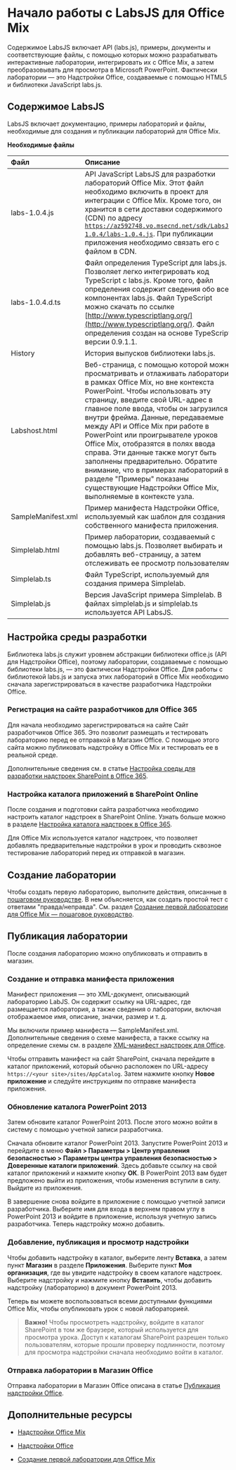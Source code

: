 
# <a name="get-started-with-labsjs-for-office-mix"></a>Начало работы с LabsJS для Office Mix



Содержимое LabsJS включает API (labs.js), примеры, документы и соответствующие файлы, с помощью которых можно разрабатывать интерактивные лаборатории, интегрировать их с Office Mix, а затем преобразовывать для просмотра в Microsoft PowerPoint. Фактически лаборатории — это Надстройки Office, создаваемые с помощью HTML5 и библиотеки JavaScript labs.js.

## <a name="labsjs-content"></a>Содержимое LabsJS

LabsJS включает документацию, примеры лабораторий и файлы, необходимые для создания и публикации лабораторий для Office Mix.


**Необходимые файлы**


|**Файл**|**Описание**|
|:-----|:-----|
|labs-1.0.4.js|API JavaScript LabsJS для разработки лабораторий Office Mix. Этот файл необходимо включить в проект для интеграции с Office Mix. Кроме того, он хранится в сети доставки содержимого (CDN) по адресу <code>https://az592748.vo.msecnd.net/sdk/LabsJS-1.0.4/labs-1.0.4.js</code>. При публикации приложения необходимо связать его с файлом в CDN.|
|labs-1.0.4.d.ts|Файл определения TypeScript для labs.js. Позволяет легко интегрировать код TypeScript с labs.js. Кроме того, файл определения содержит сведения обо всех компонентах labs.js. Файл TypeScript можно скачать по ссылке [http://www.typescriptlang.org/](http://www.typescriptlang.org/). Файл определения создан на основе TypeScript версии 0.9.1.1.|
|History|История выпусков библиотеки labs.js.|
|Labshost.html|Веб-страница, с помощью которой можно просматривать и отлаживать лабораторию в рамках Office Mix, но вне контекста PowerPoint. Чтобы использовать эту страницу, введите свой URL-адрес в главное поле ввода, чтобы он загрузился внутри фрейма. Данные, передаваемые между API и Office Mix при работе в PowerPoint или проигрывателе уроков Office Mix, отобразятся в полях ввода справа. Эти данные также могут быть заполнены предварительно. Обратите внимание, что в примерах лабораторий в разделе "Примеры" показаны существующие Надстройки Office Mix, выполняемые в контексте узла.|
|SampleManifest.xml|Пример манифеста Надстройки Office, используемый как шаблон для создания собственного манифеста приложения.|
|Simplelab.html|Пример лаборатории, создаваемый с помощью labs.js. Позволяет выбирать и добавлять веб-страницу, а затем отслеживать ее просмотр пользователями.|
|Simplelab.ts|Файл TypeScript, используемый для создания примера Simplelab.|
|Simplelab.js|Версия JavaScript примера Simplelab. В файлах simplelab.js и simplelab.ts используется API LabsJS.|

## <a name="set-up-your-development-environment"></a>Настройка среды разработки

Библиотека labs.js служит уровнем абстракции библиотеки office.js (API для Надстройки Office), поэтому лаборатории, создаваемые с помощью библиотеки labs.js, — это фактически Надстройки Office. Для работы с библиотекой labs.js и запуска этих лабораторий в Office Mix необходимо сначала зарегистрироваться в качестве разработчика Надстройки Office.


### <a name="register-for-an-office-365-developer-site"></a>Регистрация на сайте разработчиков для Office 365

Для начала необходимо зарегистрироваться на сайте Сайт разработчиков Office 365. Это позволит размещать и тестировать лабораторию перед ее отправкой в Магазин Office. С помощью этого сайта можно публиковать надстройку в Office Mix и тестировать ее в реальной среде.

Дополнительные сведения см. в статье [Настройка среды для разработки надстроек SharePoint в Office 365](http://msdn.microsoft.com/library/b22ce52a-ae9e-4831-9b68-c9210af6dc54%28Office.15%29.aspx). 


### <a name="set-up-an-app-catalog-on-sharepoint-online"></a>Настройка каталога приложений в SharePoint Online

После создания и подготовки сайта разработчика необходимо настроить каталог надстроек в SharePoint Online. Узнать больше можно в разделе [Настройка каталога надстроек в Office 365](../../publish/publish-task-pane-and-content-add-ins-to-an-add-in-catalog.md).

Для Office Mix используется каталог надстроек, что позволяет добавлять предварительные надстройки в урок и проводить сквозное тестирование лабораторий перед их отправкой в магазин.


## <a name="create-your-lab"></a>Создание лаборатории

Чтобы создать первую лабораторию, выполните действия, описанные в [пошаговом руководстве](../../powerpoint/office-mix/creating-your-first-lab-for-office-mix.md). В нем объясняется, как создать простой тест с ответами "правда/неправда". См. раздел [Создание первой лаборатории для Office Mix — пошаговое руководство](../../powerpoint/office-mix/creating-your-first-lab-for-office-mix.md).


## <a name="publish-your-lab"></a>Публикация лаборатории

После создания лабораторию можно опубликовать и отправить в магазин.


### <a name="create-and-upload-your-application-manifest"></a>Создание и отправка манифеста приложения

Манифест приложения — это XML-документ, описывающий лабораторию LabJS. Он содержит ссылку на URL-адрес, где размещается лаборатория, а также сведения о лаборатории, включая отображаемое имя, описание, значки, размер и т. д.

Мы включили пример манифеста — SampleManifest.xml. Дополнительные сведения о схеме манифеста, а также ссылку на определение схемы см. в разделе [XML-манифест надстроек для Office](../../../docs/overview/add-in-manifests.md).

Чтобы отправить манифест на сайт SharePoint, сначала перейдите в каталог приложений, который обычно расположен по URL-адресу <code>https://\<your site\>/sites/AppCatalog</code>. Затем нажмите кнопку **Новое приложение** и следуйте инструкциям по отправке манифеста приложения.


### <a name="update-your-powerpoint-2013-catalog"></a>Обновление каталога PowerPoint 2013

Затем обновите каталог PowerPoint 2013. После этого можно войти в систему с помощью учетной записи разработчика.

Сначала обновите каталог PowerPoint 2013. Запустите PowerPoint 2013 и перейдите в меню  **Файл > Параметры > Центр управления безопасностью > Параметры центра управления безопасностью > Доверенные каталоги приложений**. Здесь добавьте ссылку на свой каталог приложений и нажмите кнопку  **ОК**. В PowerPoint 2013 вам будет предложено выйти из приложения, чтобы изменения вступили в силу. Выйдите из приложения.

В завершение снова войдите в приложение с помощью учетной записи разработчика. Выберите имя для входа в верхнем правом углу в PowerPoint 2013 и войдите в приложение, используя учетную запись разработчика. Теперь надстройку можно добавить.


### <a name="insert-publish-and-view-your-app"></a>Добавление, публикация и просмотр надстройки

Чтобы добавить надстройку в каталог, выберите ленту  **Вставка**, а затем пункт  **Магазин** в разделе **Приложения**. Выберите пункт  **Моя организация**, где вы увидите надстройку в своем каталоге надстроек. Выберите надстройку и нажмите кнопку  **Вставить**, чтобы добавить надстройку (лабораторию) в документ PowerPoint 2013.

Теперь вы можете воспользоваться всеми доступными функциями Office Mix, чтобы опубликовать урок с новой лабораторией.


 >**Важно!** Чтобы просмотреть надстройку, войдите в каталог SharePoint в том же браузере, который используется для просмотра урока. Доступ к каталогам SharePoint разрешен только пользователям, которые прошли проверку подлинности, поэтому для просмотра надстройки сначала необходимо войти в каталог. 


### <a name="submit-your-lab-to-the-office-store"></a>Отправка лаборатории в Магазин Office

Отправка лаборатории в Магазин Office описана в статье [Публикация надстройки Office](../../publish/publish.md).


## <a name="additional-resources"></a>Дополнительные ресурсы



- [Надстройки Office Mix](../../powerpoint/office-mix/office-mix-add-ins.md)
    
- [Надстройки Office](../../../docs/overview/office-add-ins.md)
    
- [Создание первой лаборатории для Office Mix](../../powerpoint/office-mix/creating-your-first-lab-for-office-mix.md)
    
